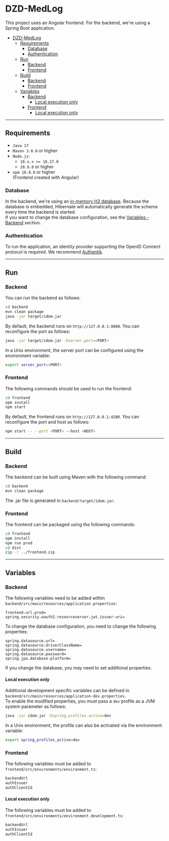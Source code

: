# DZD-MedLog

This project uses an Angular frontend. For the backend, we're using a Spring Boot application.

<!-- TOC -->
* [DZD-MedLog](#dzd-medlog)
  * [Requirements](#requirements)
    * [Database](#database)
    * [Authentication](#authentication)
  * [Run](#run)
    * [Backend](#backend)
    * [Frontend](#frontend)
  * [Build](#build)
    * [Backend](#backend-1)
    * [Frontend](#frontend-1)
  * [Variables](#variables)
    * [Backend](#backend-2)
      * [Local execution only](#local-execution-only)
    * [Frontend](#frontend-2)
      * [Local execution only](#local-execution-only-1)
<!-- TOC -->

---

## Requirements
- `Java 17`
- `Maven 3.0.0` or higher
- `Node.js`:
  - `18.x.x >= 18.17.0`
  - `20.9.0` or higher
- `npm 10.0.0` or higher  
(Frontend created with Angular)

### Database
In the backend, we're using an [in-memory H2 database](https://www.h2database.com/html/main.html). Because the database is embedded, Hibernate will automatically generate the schema every time the backend is started.  
If you want to change the database configuration, see the [Variables - Backend](#backend-2) section.

### Authentication
To run the application, an identity provider supporting the OpenID Connect protocol is required. We recommend [Authentik](https://goauthentik.io/docs/).

---

## Run
### Backend
You can run the backend as follows:
  ```bash
  cd backend
  mvn clean package
  java -jar target/idom.jar
  ```
By default, the backend runs on `http://127.0.0.1:8080`. You can reconfigure the port as follows:
  ```bash
  java -jar target/idom.jar -Dserver.port=<PORT>
  ```
In a Unix environment, the server port can be configured using the environment variable:
  ```bash
  export server_port=<PORT>
  ```

### Frontend
The following commands should be used to run the frontend:
  ```bash
  cd frontend
  npm install
  npm start
  ```
By default, the frontend runs on `http://127.0.0.1:4200`. You can reconfigure the port and host as follows:
  ```bash
  npm start -- --port <PORT> --host <HOST>
  ```

---

## Build
### Backend
The backend can be built using Maven with the following command:
  ```bash
  cd backend
  mvn clean package
  ```
The .jar file is generated in `backend/target/idom.jar`.

### Frontend
The frontend can be packaged using the following commands:
  ```bash
  cd frontend
  npm install
  npm run prod
  cd dist
  zip -r ../frontend.zip
  ```

----

## Variables
### Backend
The following variables need to be added within `backend/src/main/resources/application.properties`:
  ```properties
  frontend.url.prod=
  spring.security.oauth2.resourceserver.jwt.issuer-uri=
  ```
To change the database configuration, you need to change the following properties:
  ```properties
  spring.datasource.url=
  spring.datasource.driverClassName=
  spring.datasource.username=
  spring.datasource.password=
  spring.jpa.database-platform=
  ```
If you change the database, you may need to set additional properties.

#### Local execution only
Additional development specific variables can be defined in `backend/src/main/resources/application-dev.properties`.  
To enable the modified properties, you must pass a `dev` profile as a JVM system parameter as follows:
  ```bash
  java -jar idom.jar -Dspring.profiles.active=dev
  ```
In a Unix environment, the profile can also be activated via the environment variable:
  ```bash
  export spring_profiles_active=dev
  ```
### Frontend
The following variables must be added to `frontend/src/environments/environment.ts`:
  ```ts
  backendUrl
  authIssuer
  authClientId
  ```
#### Local execution only
The following variables must be added to `frontend/src/environments/environment.development.ts`:
  ```ts
  backendUrl
  authIssuer
  authClientId
  ```
